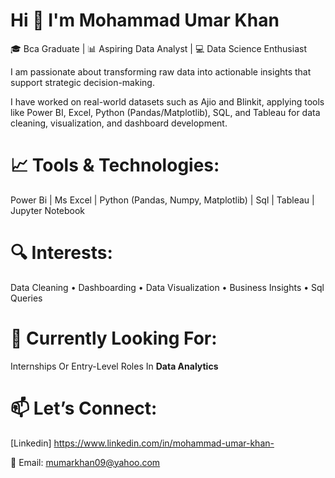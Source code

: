 # Hi 👋 I'm Mohammad Umar Khan  

🎓 Bca Graduate | 📊 Aspiring Data Analyst | 💻 Data Science Enthusiast

I am passionate about transforming raw data into actionable insights that support strategic decision-making.

I have worked on real-world datasets such as Ajio and Blinkit, applying tools like Power BI, Excel, Python (Pandas/Matplotlib), SQL, and Tableau for data cleaning, visualization, and dashboard development.

# 📈 Tools & Technologies:
Power Bi | Ms Excel | Python (Pandas, Numpy, Matplotlib) | Sql | Tableau | Jupyter Notebook

# 🔍 Interests:
Data Cleaning • Dashboarding • Data Visualization • Business Insights • Sql Queries

# 🚀 Currently Looking For:
Internships Or Entry-Level Roles In **Data Analytics**

# 📫 Let’s Connect:
[Linkedin] https://www.linkedin.com/in/mohammad-umar-khan- 

📧 Email: mumarkhan09@yahoo.com
